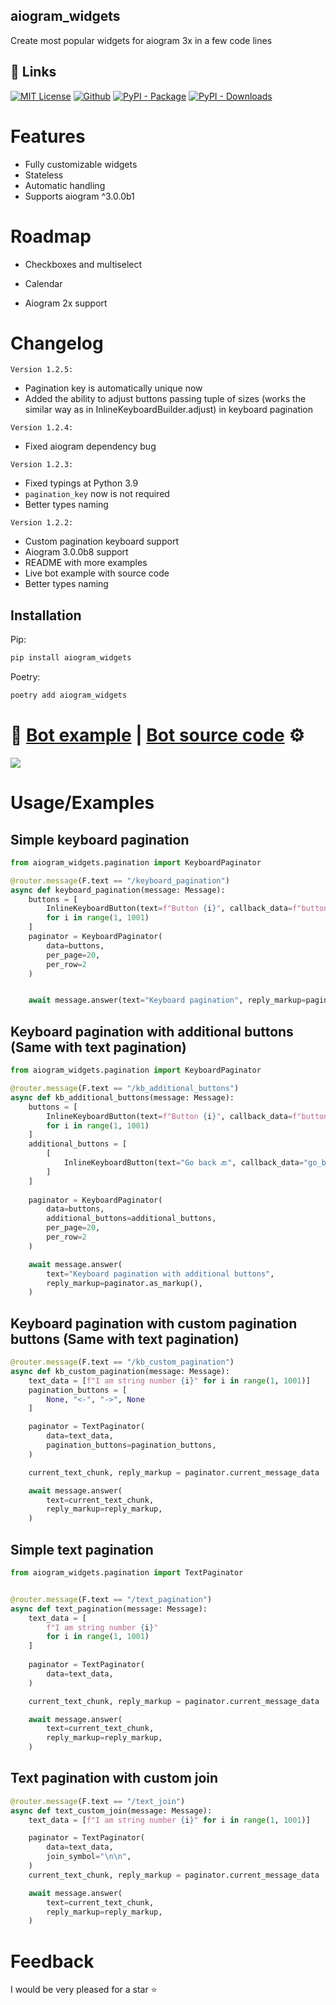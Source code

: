 

## aiogram_widgets


Create most popular widgets for aiogram 3x in a few code lines 

## 🔗 Links

[![MIT License](https://img.shields.io/badge/License-MIT-green.svg)](https://choosealicense.com/licenses/mit/) 
[![Github](https://img.shields.io/github/stars/ggindinson?label=GitHub%20Repo&style=social)](https://github.com/ggindinson/aiogram_widgets)
[![PyPI - Package](https://img.shields.io/pypi/v/aiogram_widgets)](https://pypi.org/project/aiogram-widgets/)
[![PyPI - Downloads](https://img.shields.io/pypi/dm/aiogram_widgets)](https://pypistats.org/packages/aiogram-widgets)

# Features

- Fully customizable widgets 
- Stateless
- Automatic handling
- Supports aiogram ^3.0.0b1


# Roadmap

- Checkboxes and multiselect

- Calendar

- Aiogram 2x support


# Changelog

`Version 1.2.5:`
- Pagination key is automatically unique now
- Added the ability to adjust buttons passing tuple of sizes (works the similar way as in InlineKeyboardBuilder.adjust) in keyboard pagination


`Version 1.2.4:`
- Fixed aiogram dependency bug

`Version 1.2.3:`
- Fixed typings at Python 3.9
- `pagination_key` now is not required
- Better types naming

`Version 1.2.2:`
- Custom pagination keyboard support
- Aiogram 3.0.0b8 support
- README with more examples
- Live bot example with source code
- Better types naming


## Installation

Pip:

```bash
pip install aiogram_widgets
```

Poetry:

```bash
poetry add aiogram_widgets
```


# 🤖 [Bot example](https://t.me/aiogram_widgets_demo_bot) | [Bot source code](https://github.com/ggindinson/aiogram_widgets/blob/main/example.py) ⚙️
![](https://raw.githubusercontent.com/ggindinson/aiogram_widgets/main/demo.gif)




# Usage/Examples



## Simple keyboard pagination

```python
from aiogram_widgets.pagination import KeyboardPaginator

@router.message(F.text == "/keyboard_pagination")
async def keyboard_pagination(message: Message):
    buttons = [
        InlineKeyboardButton(text=f"Button {i}", callback_data=f"button_{i}")
        for i in range(1, 1001)
    ]
    paginator = KeyboardPaginator(
        data=buttons,
        per_page=20,
        per_row=2
    )


    await message.answer(text="Keyboard pagination", reply_markup=paginator.as_markup())

```
## Keyboard pagination with additional buttons (Same with text pagination)
```python
from aiogram_widgets.pagination import KeyboardPaginator

@router.message(F.text == "/kb_additional_buttons")
async def kb_additional_buttons(message: Message):
    buttons = [
        InlineKeyboardButton(text=f"Button {i}", callback_data=f"button_{i}")
        for i in range(1, 1001)
    ]
    additional_buttons = [
        [
            InlineKeyboardButton(text="Go back 🔙", callback_data="go_back"),
        ]
    ]
    
    paginator = KeyboardPaginator(
        data=buttons,
        additional_buttons=additional_buttons,    
        per_page=20, 
        per_row=2
    )

    await message.answer(
        text="Keyboard pagination with additional buttons",
        reply_markup=paginator.as_markup(),
    )

```
## Keyboard pagination with custom pagination buttons (Same with text pagination)
``` python
@router.message(F.text == "/kb_custom_pagination")
async def kb_custom_pagination(message: Message):
    text_data = [f"I am string number {i}" for i in range(1, 1001)]
    pagination_buttons = [
        None, "<-", "->", None
    ]

    paginator = TextPaginator(
        data=text_data,
        pagination_buttons=pagination_buttons,
    )

    current_text_chunk, reply_markup = paginator.current_message_data

    await message.answer(
        text=current_text_chunk,
        reply_markup=reply_markup,
    )

```

## Simple text pagination
```python
from aiogram_widgets.pagination import TextPaginator


@router.message(F.text == "/text_pagination")
async def text_pagination(message: Message):
    text_data = [
        f"I am string number {i}"
        for i in range(1, 1001)
    ]
    
    paginator = TextPaginator(
        data=text_data,
    )

    current_text_chunk, reply_markup = paginator.current_message_data

    await message.answer(
        text=current_text_chunk,
        reply_markup=reply_markup,
    )

```


## Text pagination with custom join

```python
@router.message(F.text == "/text_join")
async def text_custom_join(message: Message):
    text_data = [f"I am string number {i}" for i in range(1, 1001)]

    paginator = TextPaginator(
        data=text_data,
        join_symbol="\n\n",
    )
    current_text_chunk, reply_markup = paginator.current_message_data

    await message.answer(
        text=current_text_chunk,
        reply_markup=reply_markup,
    )

```

# Feedback

I would be very pleased for a star ⭐️
